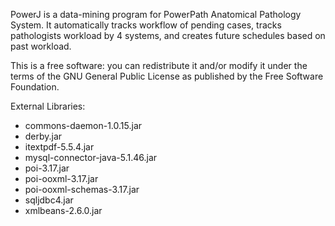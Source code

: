 PowerJ is a data-mining program for PowerPath Anatomical Pathology System.  It automatically tracks workflow of pending cases, tracks pathologists workload by 4 systems, and creates future schedules based on past workload.

This is a free software: you can redistribute it and/or modify it under the terms of the GNU General Public License as published by the Free Software Foundation.

External Libraries:
- commons-daemon-1.0.15.jar
- derby.jar
- itextpdf-5.5.4.jar
- mysql-connector-java-5.1.46.jar
- poi-3.17.jar
- poi-ooxml-3.17.jar
- poi-ooxml-schemas-3.17.jar
- sqljdbc4.jar
- xmlbeans-2.6.0.jar
